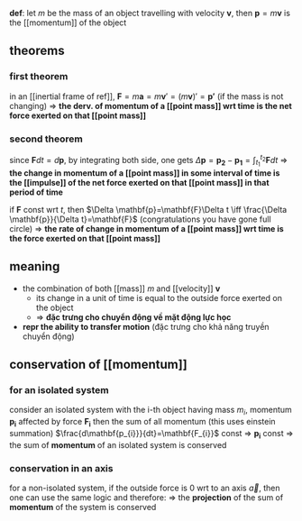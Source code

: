 **def**: let $m$ be the mass of an object travelling with velocity $\mathbf{v}$, then $\mathbf{p}=m\mathbf{v}$ is the [[momentum]] of the object

## theorems
### first theorem
in an [[inertial frame of ref]], $\mathbf{F}=m\mathbf{a}=m\mathbf{v}'=(m\mathbf{v})'=\mathbf{p'}$ (if the mass is not changing)
=> **the derv. of momentum of a [[point mass]] wrt time is the net force exerted on that [[point mass]]**

### second theorem
since $\mathbf{F}dt=d\mathbf{p}$, by integrating both side, one gets $\Delta \mathbf{p}= \mathbf{p_{2}}-\mathbf{p_{1}}=\int _{t_{1}}^{t_{2}}\mathbf{F}dt$
=> **the change in momentum of a [[point mass]] in some interval of time is the [[impulse]] of the net force exerted on that [[point mass]] in that period of time**

if $\mathbf{F}$ const wrt $t$, then $\Delta \mathbf{p}=\mathbf{F}\Delta t \iff \frac{\Delta \mathbf{p}}{\Delta t}=\mathbf{F}$ (congratulations you have gone full circle)
=> **the rate of change in momentum of a [[point mass]] wrt time is the force exerted on that [[point mass]]**

## meaning
- the combination of both [[mass]] $m$ and [[velocity]] $\mathbf{v}$
	- its change in a unit of time is equal to the outside force exerted on the object
	- => **đặc trưng cho chuyển động về mặt động lực học**
- **repr the ability to transfer motion** (đặc trưng cho khả năng truyền chuyển động)

## conservation of [[momentum]]
### for an isolated system
consider an isolated system with the i-th object having mass $m_{i}$, momentum $\mathbf{p_{i}}$ affected by force $\mathbf{F_{i}}$
then the sum of all momentum (this uses einstein summation) $\frac{d\mathbf{p_{i}}}{dt}=\mathbf{F_{i}}$ const => $\mathbf{p_{i}}$ const
=> the sum of **momentum** of an isolated system is conserved

### conservation in an axis
for a non-isolated system, if the outside force is 0 wrt to an axis $\vec{a}$, then one can use the same logic and therefore:
=> the **projection** of the sum of **momentum** of the system is conserved